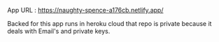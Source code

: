 App URL : https://naughty-spence-a176cb.netlify.app/

Backed for this app runs in heroku cloud that repo is private because it deals with Email's and private keys. 

